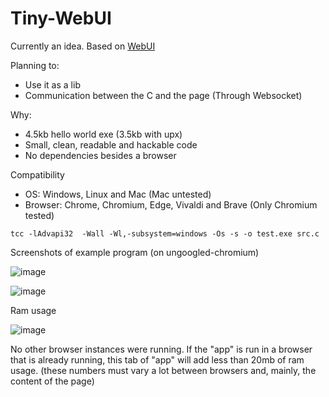 # Tiny-WebUI
Currently an idea. Based on [WebUI](https://github.com/alifcommunity/webui)

Planning to:
- Use it as a lib
- Communication between the C and the page (Through Websocket)

Why:
- 4.5kb hello world exe (3.5kb with upx)
- Small, clean, readable and hackable code
- No dependencies besides a browser

Compatibility
- OS: Windows, Linux and Mac (Mac untested)
- Browser: Chrome, Chromium, Edge, Vivaldi and Brave (Only Chromium tested)
```
tcc -lAdvapi32  -Wall -Wl,-subsystem=windows -Os -s -o test.exe src.c
```

Screenshots of example program (on ungoogled-chromium)

![image](https://user-images.githubusercontent.com/34981798/228994403-0d55a038-add7-42e2-a669-a910c679794e.png)

![image](https://user-images.githubusercontent.com/34981798/228993821-35cfc0a6-3b86-4f22-8662-49b16371c71f.png)


Ram usage

![image](https://user-images.githubusercontent.com/34981798/228827631-e2b518ce-9940-4cac-a9a7-678467be415f.png)

No other browser instances were running. If the "app" is run in a browser that is already running, this tab of "app" will add less than 20mb of ram usage. (these numbers must vary a lot between browsers and, mainly, the content of the page)
